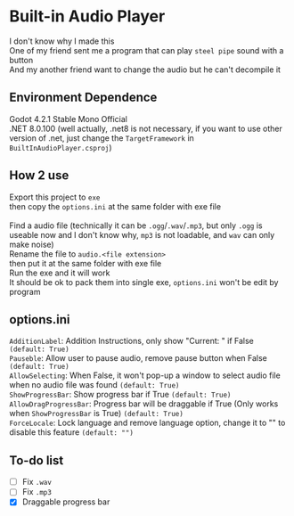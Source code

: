 # Built-in Audio Player
I don't know why I made this<br>
One of my friend sent me a program that can play ```steel pipe``` sound with a button<br>
And my another friend want to change the audio but he can't decompile it

## Environment Dependence
Godot 4.2.1 Stable Mono Official<br>
.NET 8.0.100 (well actually, .net8 is not necessary, if you want to use other version of .net, just change the `TargetFramework` in `BuiltInAudioPlayer.csproj`)<br>

## How 2 use
Export this project to ```exe```<br>
then copy the ```options.ini``` at the same folder with exe file<br>
<br>
Find a audio file (technically it can be ```.ogg```/```.wav```/```.mp3```, but only ```.ogg``` is useable now and I don't know why, ```mp3``` is not loadable, and ```wav``` can only make noise)<br>
Rename the file to ```audio.<file extension>```<br>
then put it at the same folder with exe file<br>
Run the exe and it will work<br>
It should be ok to pack them into single exe, ```options.ini``` won't be edit by program<br>

## options.ini
```AdditionLabel```: Addition Instructions, only show "Current: " if False ```(default: True)```<br>
```Pauseble```: Allow user to pause audio, remove pause button when False ```(default: True)```<br>
```AllowSelecting```: When False, it won't pop-up a window to select audio file when no audio file was found ```(default: True)```<br>
```ShowProgressBar```: Show progress bar if True ```(default: True)```<br>
```AllowDragProgressBar```: Progress bar will be draggable if True (Only works when ```ShowProgressBar``` is True) ```(default: True)```<br>
```ForceLocale```: Lock language and remove language option, change it to "" to disable this feature ```(default: "")```<br>

## To-do list
- [ ] Fix ```.wav```<br>
- [ ] Fix ```.mp3```<br>
- [x] Draggable progress bar